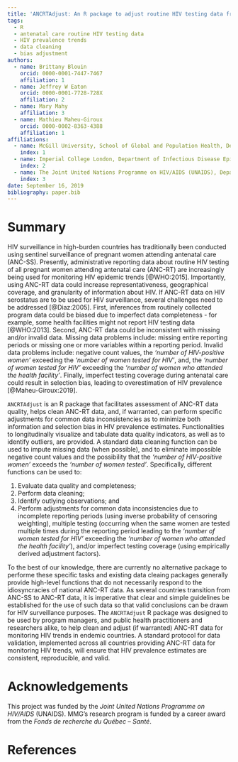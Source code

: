 ```yaml
---
title: 'ANCRTAdjust: An R package to adjust routine HIV testing data from antenatal care to reduce bias in estimating HIV prevalence trends'
tags:
  - R
  - antenatal care routine HIV testing data
  - HIV prevalence trends
  - data cleaning
  - bias adjustment
authors:
  - name: Brittany Blouin
    orcid: 0000-0001-7447-7467
    affiliation: 1
  - name: Jeffrey W Eaton
    orcid: 0000-0001-7728-728X
    affiliation: 2
  - name: Mary Mahy
    affiliation: 3
  - name: Mathieu Maheu-Giroux
    orcid: 0000-0002-8363-4388
    affiliation: 1
affiliations:
  - name: McGill University, School of Global and Population Health, Department of Epidemiology, Biostatistics, and Occupational Health
    index: 1
  - name: Imperial College London, Department of Infectious Disease Epidemiology
    index: 2
  - name: The Joint United Nations Programme on HIV/AIDS (UNAIDS), Department of Strategic Information
    index: 3
date: September 16, 2019
bibliography: paper.bib
---
```


# Summary

HIV surveillance in high-burden countries has traditionally been conducted using sentinel surveillance of pregnant women attending antenatal care (ANC-SS). Presently, administrative reporting data about routine HIV testing of all pregnant women attending antenatal care (ANC-RT) are increasingly being used for monitoring HIV epidemic trends [@WHO:2015]. Importantly, using ANC-RT data could increase representativeness, geographical coverage, and granularity of information about HIV. If ANC-RT data on HIV serostatus are to be used for HIV surveillance, several challenges need to be addressed [@Diaz:2005]. First, inferences from routinely collected program data could be biased due to imperfect data completeness - for example, some health facilities might not report HIV testing data [@WHO:2013]. Second, ANC-RT data could be inconsistent with missing and/or invalid data. Missing data problems include: missing entire reporting periods or missing one or more variables within a reporting period. Invalid data problems include: negative count values, the *‘number of HIV-positive women’* exceeding the *‘number of women tested for HIV’*, and, the *‘number of women tested for HIV’* exceeding the *‘number of women who attended the health facility’*. Finally, imperfect testing coverage during antenatal care could result in selection bias, leading to overestimation of HIV prevalence [@Maheu-Giroux:2019].

``ANCRTAdjust`` is an R package that facilitates assessment of ANC-RT data quality, helps clean ANC-RT data, and, if warranted, can perform specific adjustments for common data inconsistencies as to minimize both information and selection bias in HIV prevalence estimates. Functionalities to longitudinally visualize and tabulate data quality indicators, as well as to identify outliers, are provided. A standard data cleaning function can be used to impute missing data (when possible), and to eliminate impossible negative count values and the possibility that the *‘number of HIV-positive women’* exceeds the *‘number of women tested’*. Specifically, different functions can be used to:

1. Evaluate data quality and completeness;
2. Perform data cleaning;
3. Identify outlying observations; and
4. Perform adjustments for common data inconsistencies due to incomplete reporting periods (using inverse probability of censoring weighting), multiple testing (occurring when the same women are tested multiple times during the reporting period leading to the *‘number of women tested for HIV’* exceeding the *‘number of women who attended the health facility’*), and/or imperfect testing coverage (using empirically derived adjustment factors).

To the best of our knowledge, there are currently no alternative package to performe these specific tasks and existing data cleaing packages generally provide high-level functions that do not necessarily respond to the idiosyncracies of national ANC-RT data. As several countries transition from ANC-SS to ANC-RT data, it is imperative that clear and simple guidelines be established for the use of such data so that valid conclusions can be drawn for HIV surveillance purposes. The ``ANCRTAdjust`` R package was designed to be used by program managers, and public health practitioners and researchers alike, to help clean and adjust (if warranted) ANC-RT data for monitoring HIV trends in endemic countries.  A standard protocol for data validation, implemented across all countries providing ANC-RT data for monitoring HIV trends, will ensure that HIV prevalence estimates are consistent, reproducible, and valid.

# Acknowledgements

This project was funded by the *Joint United Nations Programme on HIV/AIDS* (UNAIDS). MMG’s research program is funded by a career award from the *Fonds de recherche du Québec – Santé*.

# References

